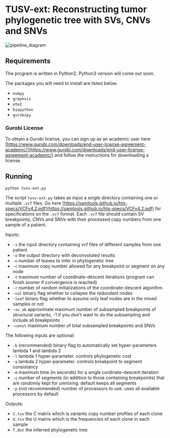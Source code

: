 # TUSV-ext: Reconstructing tumor phylogenetic tree with SVs, CNVs and SNVs

![pipeline_diagram](https://user-images.githubusercontent.com/44757116/178637052-cdf9be5a-687c-4d13-b8db-e886b506646c.png)


## Requirements

The program is written in Python2. Python3 version will come out soon.

The packages you will need to install are listed below.

* `numpy`
* `graphviz`
* `ete2`
* `biopython`
* `gurobipy`

### Gurobi License

To obtain a Gurobi license, you can sign up as an academic user here [https://www.gurobi.com/downloads/end-user-license-agreement-academic/](https://www.gurobi.com/downloads/end-user-license-agreement-academic/) and follow the instructions for downloading a license. 

## Running

`python tusv-ext.py`

The script `tusv-ext.py` takes as input a single directory containing one or multiple `.vcf` files. Go here [https://samtools.github.io/hts-specs/VCFv4.2.pdf](https://samtools.github.io/hts-specs/VCFv4.2.pdf) for specifications on the `.vcf` format. Each `.vcf` file should contain SV breakpoints, CNVs and SNVs with their processed copy numbers from one sample of a patient. 

Inputs:
* `-i` the input directory containing vcf files of different samples from one patient
* `-o` the output directory with deconvoluted results
* `-n` number of leaves to infer in phylogenetic tree
* `-c` maximum copy number allowed for any breakpoint or segment on any node
* `-t` maximum number of coordinate-descent iterations (program can finish sooner if convergence is reached)
* `-r` number of random initializations of the coordinate-descent algorithm
* `-col` binary flag whether to collapse the redundant nodes
* `-leaf` binary flag whether to assume only leaf nodes are in the mixed samples or not
* `-sv_ub` approximate maximum number of subsampled breakpoints of structural variants, -1 if you don't want to do the subsampling and include all breakpoints
* `-const` maximum number of total subsampled breakpoints and SNVs

The following inputs are optional:

* `-b` (recommended) binary flag to automatically set hyper-parameters lambda 1 and lambda 2
* `-l` lambda 1 hyper-parameter. controls phylogenetic cost
* `-a` lambda 2 hyper-parameter. controls breakpoint to segment consistancy
* `-m` maximum time (in seconds) for a single cordinate-descent iteration
* `-s` number of segments (in addition to those containing breakpoints) that are randomly kept for unmixing. default keeps all segments
* `-p` (not recommended) number of processors to use. uses all available processors by default

Outputs:
* `C.tsv` the C matrix which is variants copy number profiles of each clone
* `U.tsv` the U matrix which is the frequencies of each clone in each sample
* `T.dot` the inferred phylogenetic tree
